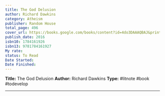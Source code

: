 ```yaml
---
title: The God Delusion
author: Richard Dawkins
category: Atheism
publisher: Random House
total_page: 496
cover_url: https://books.google.com/books/content?id=4do3DAAAQBAJ&printsec=frontcover&img=1&zoom=1&source=gbs_api
publish_date: 2016
isbn10: 1784161926
isbn13: 9781784161927
My rate: 
status: To Read
Date Started: 
Date Finished:
---
```

**Title:** The God Delusion
**Author:** Richard Dawkins
**Type:** #litnote #book #todevelop 

---